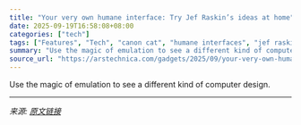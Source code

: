 ```yaml
---
title: "Your very own humane interface: Try Jef Raskin’s ideas at home"
date: 2025-09-19T16:58:08+08:00
categories: ["tech"]
tags: ["Features", "Tech", "canon cat", "humane interfaces", "jef raskin", "mame", "tutorial"]
summary: "Use the magic of emulation to see a different kind of computer design."
source_url: "https://arstechnica.com/gadgets/2025/09/your-very-own-humane-interface-try-jef-raskins-ideas-at-home/"
---
```


Use the magic of emulation to see a different kind of computer design.

---

*来源: [原文链接](https://arstechnica.com/gadgets/2025/09/your-very-own-humane-interface-try-jef-raskins-ideas-at-home/)*
